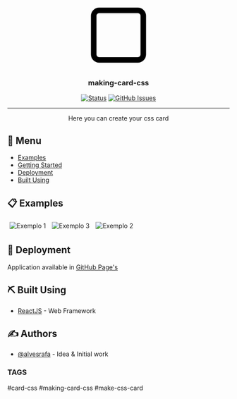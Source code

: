 <p align="center">
  <a href="" rel="noopener">
 <svg xmlns="http://www.w3.org/2000/svg" width="150" height="150" viewBox="0 0 24 24" fill="none" stroke="#000" stroke-width="2" stroke-linecap="round" stroke-linejoin="round" class="feather feather-square"><rect x="3" y="3" width="18" height="18" rx="2" ry="2"></rect></svg>
 </a>
</p>

<h3 align="center">making-card-css</h3>

<div align="center">

[![Status](https://img.shields.io/badge/status-developing-green)]()
[![GitHub Issues](https://img.shields.io/badge/author-raufa-red)](https://github.com/alvesrafa)


</div>

---

<p align="center"> 
Here you can create your css card
    <br> 
</p>

## 📝 Menu

- [Examples](#examples)
- [Getting Started](#deployment)
- [Deployment](#deployment)
- [Built Using](#built_using)


## 📋 Examples <a name = "examples">

<img src="https://i.imgur.com/twv0boa.png" style="margin: 5px;" alt="Exemplo 1">

<img src="https://i.imgur.com/GMdcGxl.png" style="margin: 5px;" alt="Exemplo 3">

<img src="https://i.imgur.com/P7jlOGf.png" style="margin: 5px;" alt="Exemplo 2">



## 🚀 Deployment <a name = "deployment"></a>

Application available in [GitHub Page's](https://alvesrafa.github.io/making-card)

## ⛏️ Built Using <a name = "built_using"></a>

- [ReactJS](https://reactjs.org/) - Web Framework


## ✍️ Authors <a name = "authors"></a>

- [@alvesrafa](https://github.com/alvesrafa) - Idea & Initial work

### TAGS

#card-css #making-card-css #make-css-card
